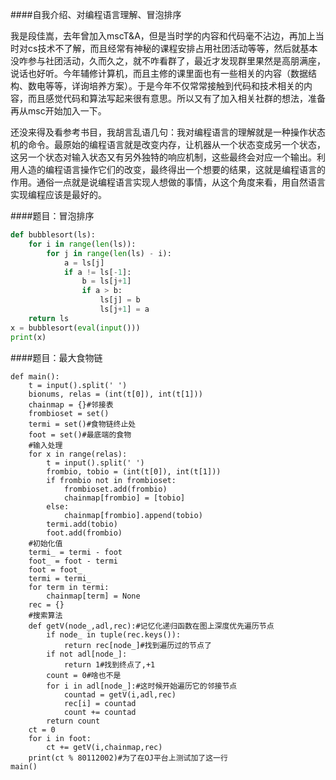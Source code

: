####自我介绍、对编程语言理解、冒泡排序

​	我是段佳嵩，去年曾加入mscT&A，但是当时学的内容和代码毫不沾边，再加上当时对cs技术不了解，而且经常有神秘的课程安排占用社团活动等等，然后就基本没咋参与社团活动，久而久之，就不咋看群了，最近才发现群里果然是高朋满座，说话也好听。今年辅修计算机，而且主修的课里面也有一些相关的内容（数据结构、数电等等，详询培养方案）。于是今年不仅常常接触到代码和技术相关的内容，而且感觉代码和算法写起来很有意思。所以又有了加入相关社群的想法，准备再从msc开始加入一下。

​	还没来得及看参考书目，我胡言乱语几句：我对编程语言的理解就是一种操作状态机的命令。最原始的编程语言就是改变内存，让机器从一个状态变成另一个状态，这另一个状态对输入状态又有另外独特的响应机制，这些最终会对应一个输出。利用人造的编程语言操作它们的改变，最终得出一个想要的结果，这就是编程语言的作用。通俗一点就是说编程语言实现人想做的事情，从这个角度来看，用自然语言实现编程应该是最好的。

####题目：冒泡排序

```python
def bubblesort(ls):
    for i in range(len(ls)):
        for j in range(len(ls) - i):
            a = ls[j]
            if a != ls[-1]:
                b = ls[j+1]
                if a > b:
                    ls[j] = b
                    ls[j+1] = a
    return ls
x = bubblesort(eval(input()))
print(x)
```

####题目：最大食物链

```python3
def main():
    t = input().split(' ')
    bionums, relas = (int(t[0]), int(t[1]))
    chainmap = {}#邻接表
    frombioset = set()
    termi = set()#食物链终止处
    foot = set()#最底端的食物
    #输入处理
    for x in range(relas):
        t = input().split(' ')
        frombio, tobio = (int(t[0]), int(t[1]))
        if frombio not in frombioset:
            frombioset.add(frombio)
            chainmap[frombio] = [tobio]
        else:
            chainmap[frombio].append(tobio)
        termi.add(tobio)
        foot.add(frombio)
    #初始化值
    termi_ = termi - foot
    foot_ = foot - termi
    foot = foot_
    termi = termi_
    for term in termi:
        chainmap[term] = None
    rec = {}
    #搜索算法
    def getV(node_,adl,rec):#记忆化递归函数在图上深度优先遍历节点
        if node_ in tuple(rec.keys()):
            return rec[node_]#找到遍历过的节点了
        if not adl[node_]:
            return 1#找到终点了,+1
        count = 0#啥也不是
        for i in adl[node_]:#这时候开始遍历它的邻接节点
            countad = getV(i,adl,rec)
            rec[i] = countad
            count += countad
        return count
    ct = 0
    for i in foot:
        ct += getV(i,chainmap,rec)
    print(ct % 80112002)#为了在OJ平台上测试加了这一行
main()
```